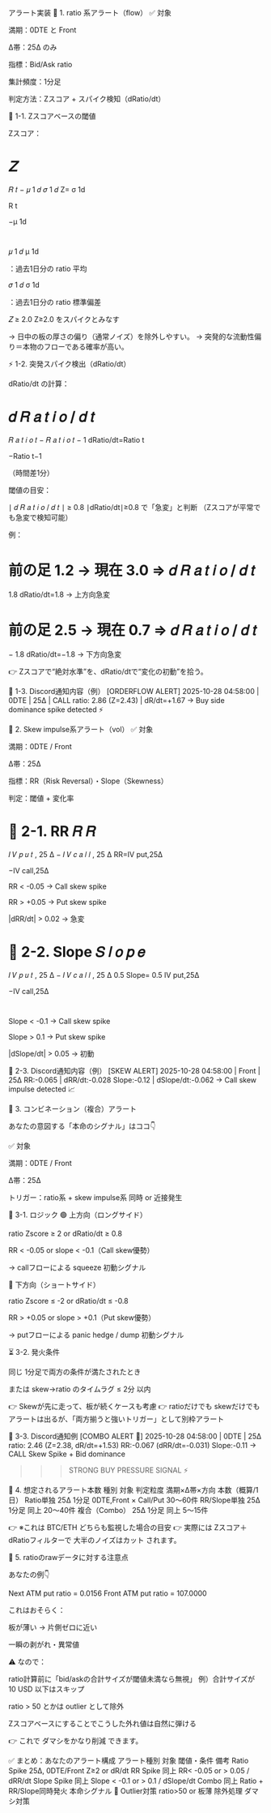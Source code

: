 アラート実装
🧭 1. ratio 系アラート（flow）
✅ 対象

満期：0DTE と Front

Δ帯：25Δ のみ

指標：Bid/Ask ratio

集計頻度：1分足

判定方法：Zスコア + スパイク検知（dRatio/dt）

📐 1-1. Zスコアベースの閾値

Zスコア：

𝑍
=
𝑅
𝑡
−
𝜇
1
𝑑
𝜎
1
𝑑
Z=
σ
1d
	​

R
t
	​

−μ
1d
	​

	​


𝜇
1
𝑑
μ
1d
	​

：過去1日分の ratio 平均

𝜎
1
𝑑
σ
1d
	​

：過去1日分の ratio 標準偏差

𝑍
≥
2.0
Z≥2.0 をスパイクとみなす

→ 日中の板の厚さの偏り（通常ノイズ）を除外しやすい。
→ 突発的な流動性偏り＝本物のフローである確率が高い。

⚡ 1-2. 突発スパイク検出（dRatio/dt）

dRatio/dt の計算：

𝑑
𝑅
𝑎
𝑡
𝑖
𝑜
/
𝑑
𝑡
=
𝑅
𝑎
𝑡
𝑖
𝑜
𝑡
−
𝑅
𝑎
𝑡
𝑖
𝑜
𝑡
−
1
dRatio/dt=Ratio
t
	​

−Ratio
t−1
	​


（時間差1分）

閾値の目安：

∣
𝑑
𝑅
𝑎
𝑡
𝑖
𝑜
/
𝑑
𝑡
∣
≥
0.8
∣dRatio/dt∣≥0.8 で「急変」と判断
（Zスコアが平常でも急変で検知可能）

例：

前の足 1.2 → 現在 3.0 ⇒ 
𝑑
𝑅
𝑎
𝑡
𝑖
𝑜
/
𝑑
𝑡
=
1.8
dRatio/dt=1.8 → 上方向急変

前の足 2.5 → 現在 0.7 ⇒ 
𝑑
𝑅
𝑎
𝑡
𝑖
𝑜
/
𝑑
𝑡
=
−
1.8
dRatio/dt=−1.8 → 下方向急変

👉 Zスコアで“絶対水準”を、dRatio/dtで“変化の初動”を拾う。

📨 1-3. Discord通知内容（例）
[ORDERFLOW ALERT]
2025-10-28 04:58:00 | 0DTE | 25Δ | CALL
ratio: 2.86 (Z=2.43) | dR/dt=+1.67
→ Buy side dominance spike detected ⚡

🧠 2. Skew impulse系アラート（vol）
✅ 対象

満期：0DTE / Front

Δ帯：25Δ

指標：RR（Risk Reversal）・Slope（Skewness）

判定：閾値 + 変化率

📐 2-1. RR
𝑅
𝑅
=
𝐼
𝑉
𝑝
𝑢
𝑡
,
25
Δ
−
𝐼
𝑉
𝑐
𝑎
𝑙
𝑙
,
25
Δ
RR=IV
put,25Δ
	​

−IV
call,25Δ
	​


RR < -0.05 → Call skew spike

RR > +0.05 → Put skew spike

|dRR/dt| > 0.02 → 急変

📐 2-2. Slope
𝑆
𝑙
𝑜
𝑝
𝑒
=
𝐼
𝑉
𝑝
𝑢
𝑡
,
25
Δ
−
𝐼
𝑉
𝑐
𝑎
𝑙
𝑙
,
25
Δ
0.5
Slope=
0.5
IV
put,25Δ
	​

−IV
call,25Δ
	​

	​


Slope < -0.1 → Call skew spike

Slope > 0.1 → Put skew spike

|dSlope/dt| > 0.05 → 初動

📨 2-3. Discord通知内容（例）
[SKEW ALERT]
2025-10-28 04:58:00 | Front | 25Δ
RR:-0.065 | dRR/dt:-0.028
Slope:-0.12 | dSlope/dt:-0.062
→ Call skew impulse detected 📈

🧠 3. コンビネーション（複合）アラート

あなたの意図する「本命のシグナル」はココ👇

✅ 対象

満期：0DTE / Front

Δ帯：25Δ

トリガー：ratio系 + skew impulse系 同時 or 近接発生

📐 3-1. ロジック
🟢 上方向（ロングサイド）

ratio Zscore ≥ 2 or dRatio/dt ≥ 0.8

RR < -0.05 or slope < -0.1（Call skew優勢）

→ callフローによる squeeze 初動シグナル

🔴 下方向（ショートサイド）

ratio Zscore ≤ -2 or dRatio/dt ≤ -0.8

RR > +0.05 or slope > +0.1（Put skew優勢）

→ putフローによる panic hedge / dump 初動シグナル

⏳ 3-2. 発火条件

同じ 1分足で両方の条件が満たされたとき

または skew→ratio のタイムラグ ≤ 2分 以内

👉 Skewが先に走って、板が続くケースも考慮
👉 ratioだけでも skewだけでもアラートは出るが、「両方揃うと強いトリガー」として別枠アラート

📨 3-3. Discord通知例
[COMBO ALERT 🚨]
2025-10-28 04:58:00 | 0DTE | 25Δ
ratio: 2.46 (Z=2.38, dR/dt=+1.53)
RR:-0.067 (dRR/dt=-0.031)
Slope:-0.11
→ CALL Skew Spike + Bid dominance
>>> STRONG BUY PRESSURE SIGNAL ⚡

🧮 4. 想定されるアラート本数
種別	対象	判定粒度	満期×Δ帯×方向	本数（概算/1日）
Ratio単独	25Δ	1分足	0DTE,Front × Call/Put	30〜60件
RR/Slope単独	25Δ	1分足	同上	20〜40件
複合（Combo）	25Δ	1分足	同上	5〜15件

👉 ※これは BTC/ETH どちらも監視した場合の目安
👉 実際には Zスコア＋dRatioフィルターで 大半のノイズはカット されます。

🧪 5. ratioのrawデータに対する注意点

あなたの例👇

Next ATM put ratio = 0.0156
Front ATM put ratio = 107.0000


これはおそらく：

板が薄い → 片側ゼロに近い

一瞬の剥がれ・異常値

⚠️ なので：

ratio計算前に「bid/askの合計サイズが閾値未満なら無視」
例）合計サイズが 10 USD 以下はスキップ

ratio > 50 とかは outlier として除外

Zスコアベースにすることでこうした外れ値は自然に弾ける

👉 これで ダマシをかなり削減 できます。

✅ まとめ：あなたのアラート構成
アラート種別	対象	閾値・条件	備考
Ratio Spike	25Δ, 0DTE/Front	Z≥2 or	dR/dt
RR Spike	同上	RR< -0.05 or > 0.05 /	dRR/dt
Slope Spike	同上	Slope < -0.1 or > 0.1 /	dSlope/dt
Combo	同上	Ratio + RR/Slope同時発火	本命シグナル 🚀
Outlier対策	ratio>50 or 板薄	除外処理	ダマシ対策